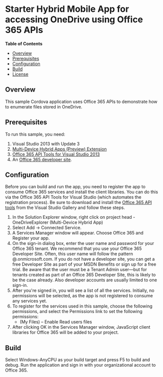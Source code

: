 # Starter Hybrid Mobile App for accessing OneDrive using Office 365 APIs #

**Table of Contents**

- [Overview](#overview)
- [Prerequisites](#prerequisites)
- [Configuration](#configuration)
- [Build](#build)
- [License](https://github.com/OfficeDev/OneDriveExplorer/blob/master/LICENSE)

## Overview ##

This sample Cordova application uses Office 365 APIs to demonstrate how to enumerate files stored in OneDrive.

<a name="prerequisites"></a>
## Prerequisites ##

To run this sample, you need:

1. Visual Studio 2013 with Update 3
2. [Multi-Device Hybrid Apps (Preview) Extension](http://www.visualstudio.com/en-us/explore/cordova-vs.aspx)
3. [Office 365 API Tools for Visual Studio 2013](https://visualstudiogallery.msdn.microsoft.com/7e947621-ef93-4de7-93d3-d796c43ba34f)
4. An [Office 365 developer site](https://portal.office.com/Signup/Signup.aspx?OfferId=6881A1CB-F4EB-4db3-9F18-388898DAF510&DL=DEVELOPERPACK&ali=1).

<a name="configuration"></a>
## Configuration ##

Before you can build and run the app, you need to register the app to consume Office 365 services and install the client libraries. You can do this via the Office 365 API Tools for Visual Studio (which automates the registration process). Be sure to download and install the [Office 365 API tools](http://visualstudiogallery.msdn.microsoft.com/7e947621-ef93-4de7-93d3-d796c43ba34f) from the Visual Studio Gallery and follow these steps.

  1. In the Solution Explorer window, right click on project head - OneDriveExplorer (Multi-Device Hybrid App)
  2. Select Add -> Connected Service.
  3. A Services Manager window will appear. Choose Office 365 and Register your app.
  4. On the sign-in dialog box, enter the user name and password for your Office 365 tenant. We recommend that you use your Office 365 Developer Site. Often, this user name will follow the pattern <your-name>@<tenant-name>.onmicrosoft.com. If you do not have a developer site, you can get a free Developer Site as part of your MSDN Benefits or sign up for a free trial. Be aware that the user must be a Tenant Admin user—but for tenants created as part of an Office 365 Developer Site, this is likely to be the case already. Also developer accounts are usually limited to one sign-in.
  4. After you're signed in, you will see a list of all the services. Initially, no permissions will be selected, as the app is not registered to consume any services yet. 
  5. To register for the services used in this sample, choose the following permissions, and select the Permissions link to set the following permissions:
	 - (My Files) – Enable Read users files
  6. After clicking OK in the Services Manager window, JavaScript client libraries for Office 365 will be added to your project.

<a name="build"></a>
## Build ##

Select Windows-AnyCPU as your build target and press F5 to build and debug. Run the application and sign in with your organizational account to Office 365.